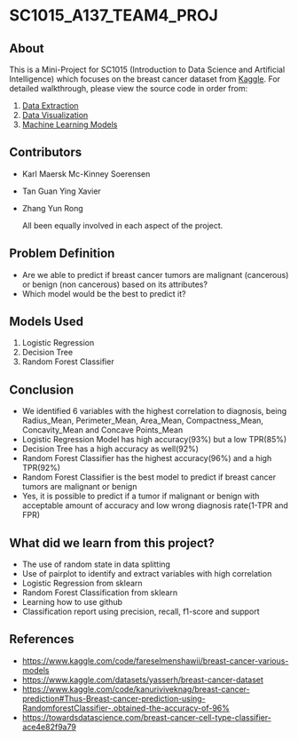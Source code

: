# SC1015_A137_TEAM4_PROJ

## About

This is a Mini-Project for SC1015 (Introduction to Data Science and Artificial Intelligence) which focuses on the breast cancer dataset from [Kaggle](https://www.kaggle.com/datasets/yasserh/breast-cancer-dataset). For detailed walkthrough, please view the source code in order from:

1. [Data Extraction](https://github.com/zyunrong/SC1015_A137_TEAM5_PROJ/blob/main/Data%20Extraction.ipynb)
2. [Data Visualization](https://github.com/zyunrong/SC1015_A137_TEAM5_PROJ/blob/main/Data%20Visualization.ipynb)
3. [Machine Learning Models](https://github.com/zyunrong/SC1015_A137_TEAM5_PROJ/blob/main/Machine%20Learning%20Models.ipynb)

## Contributors

- Karl Maersk Mc-Kinney Soerensen 
- Tan Guan Ying Xavier
- Zhang Yun Rong

  All been equally involved in each aspect of the project.

## Problem Definition

- Are we able to predict if breast cancer tumors are malignant (cancerous) or benign (non cancerous) based on its attributes?
- Which model would be the best to predict it?

## Models Used

1. Logistic Regression
2. Decision Tree
3. Random Forest Classifier

## Conclusion

- We identified 6 variables with the highest correlation to diagnosis, being Radius_Mean, Perimeter_Mean, Area_Mean, Compactness_Mean, Concavity_Mean and Concave Points_Mean
- Logistic Regression Model has high accuracy(93%) but a low TPR(85%)
- Decision Tree has a high accuracy as well(92%)
- Random Forest Classifier has the highest accuracy(96%) and a high TPR(92%)
- Random Forest Classifier is the best model to predict if breast cancer tumors are malignant or benign
- Yes, it is possible to predict if a tumor if malignant or benign with acceptable amount of accuracy and low wrong diagnosis rate(1-TPR and FPR)

## What did we learn from this project?
- The use of random state in data splitting
- Use of pairplot to identify and extract variables with high correlation
- Logistic Regression from sklearn
- Random Forest Classification from sklearn
- Learning how to use github
- Classification report using precision, recall, f1-score and support

## References

- <https://www.kaggle.com/code/fareselmenshawii/breast-cancer-various-models>
- <https://www.kaggle.com/datasets/yasserh/breast-cancer-dataset>
- <https://www.kaggle.com/code/kanuriviveknag/breast-cancer-prediction#Thus-Breast-cancer-prediction-using-RandomforestClassifier-,obtained-the-accuracy-of-96%>
- <https://towardsdatascience.com/breast-cancer-cell-type-classifier-ace4e82f9a79>
